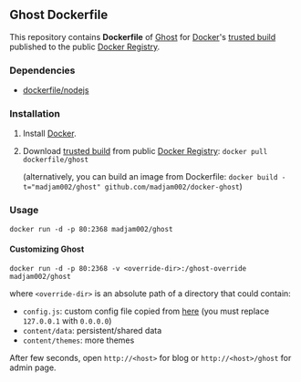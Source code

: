 ## Ghost Dockerfile


This repository contains **Dockerfile** of [Ghost](https://www.ghost.org/) for [Docker](https://www.docker.io/)'s [trusted build](https://index.docker.io/u/dockerfile/ghost/) published to the public [Docker Registry](https://index.docker.io/).


### Dependencies

* [dockerfile/nodejs](http://dockerfile.github.io/#/nodejs)


### Installation

1. Install [Docker](https://www.docker.io/).

2. Download [trusted build](https://index.docker.io/u/dockerfile/ghost/) from public [Docker Registry](https://index.docker.io/): `docker pull dockerfile/ghost`

   (alternatively, you can build an image from Dockerfile: `docker build -t="madjam002/ghost" github.com/madjam002/docker-ghost`)


### Usage

    docker run -d -p 80:2368 madjam002/ghost

#### Customizing Ghost

    docker run -d -p 80:2368 -v <override-dir>:/ghost-override madjam002/ghost

where `<override-dir>` is an absolute path of a directory that could contain:

  - `config.js`: custom config file copied from [here](https://github.com/TryGhost/Ghost/blob/master/config.example.js) (you must replace `127.0.0.1` with `0.0.0.0`)
  - `content/data`: persistent/shared data
  - `content/themes`: more themes

After few seconds, open `http://<host>` for blog or `http://<host>/ghost` for admin page.
